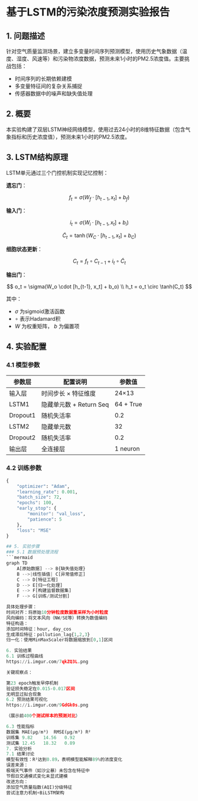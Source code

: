 # 基于LSTM的污染浓度预测实验报告

## 1. 问题描述
针对空气质量监测场景，建立多变量时间序列预测模型，使用历史气象数据（温度、湿度、风速等）和污染物浓度数据，预测未来1小时的PM2.5浓度值。主要挑战包括：
- 时间序列的长期依赖建模
- 多变量特征间的复杂关系捕捉
- 传感器数据中的噪声和缺失值处理

## 2. 概要
本实验构建了双层LSTM神经网络模型，使用过去24小时的8维特征数据（包含气象指标和历史浓度值），预测未来1小时的PM2.5浓度。

## 3. LSTM结构原理

LSTM单元通过三个门控机制实现记忆控制：

​**遗忘门**​：

$$ f_t = \sigma(W_f \cdot [h_{t-1}, x_t] + b_f) $$

​**输入门**​：

$$ i_t = \sigma(W_i \cdot [h_{t-1}, x_t] + b_i) $$


$$\tilde{C}_t = \tanh(W_C \cdot [h_{t-1}, x_t] + b_C) $$


​**细胞状态更新**​：

$$ C_t = f_t \circ C_{t-1} + i_t \circ \tilde{C}_t $$

​**输出门**​：

$$
o_t = \sigma(W_o \cdot [h_{t-1}, x_t] + b_o) \\
h_t = o_t \circ \tanh(C_t)
$$

其中：
- $\sigma$ 为sigmoid激活函数
- $\circ$ 表示Hadamard积
- $W$ 为权重矩阵， $b$ 为偏置项

## 4. 实验配置
### 4.1 模型参数
| 参数层         | 配置说明                  | 参数值       |
|----------------|-------------------------|-------------|
| 输入层         | 时间步长 × 特征维度       | 24×13       |
| LSTM1          | 隐藏单元数 + Return Seq | 64 + True   |
| Dropout1       | 随机失活率               | 0.2         |
| LSTM2          | 隐藏单元数               | 32          |
| Dropout2       | 随机失活率               | 0.2         |
| 输出层         | 全连接层                 | 1 neuron    |

### 4.2 训练参数
```python
{
    "optimizer": "Adam",
    "learning_rate": 0.001,
    "batch_size": 72,
    "epochs": 100,
    "early_stop": {
        "monitor": "val_loss",
        "patience": 5
    },
    "loss": "MSE"
}

## 5. 实验步骤
### 5.1 数据预处理流程
```mermaid
graph TD
    A[原始数据] --> B{缺失值处理}
    B -->|线性插值| C[异常值修正]
    C --> D[特征工程]
    D --> E[归一化处理]
    E --> F[构建监督数据集]
    F --> G[训练/测试分割]

具体处理步骤：
​时间对齐​：将原始10分钟粒度数据重采样为小时粒度
​风向编码​：将文本风向（NW/SE等）转换为数值编码
​特征构造​：
添加时间特征：hour, day_cos
生成滞后特征：pollution_lag{1,2,3}
​归一化​：使用MinMaxScaler将数据缩放到[0,1]区间

6. 实验结果
6.1 训练过程曲线
https://i.imgur.com/7qkZQ3L.png

关键观察点：

第23 epoch触发早停机制
验证损失稳定在0.015-0.017区间
无明显过拟合现象
6.2 预测结果可视化
https://i.imgur.com/9GdGk0s.png

（展示前400个测试样本的预测对比）

6.3 性能指标
数据集	MAE(μg/m³)	RMSE(μg/m³)	R²
训练集	9.82	14.56	0.92
测试集	12.45	18.32	0.89
7. 实验分析
7.1 结果讨论
​模型有效性​：R²达到0.89，表明模型能解释89%的浓度变化
​误差来源​：
极端天气事件（如沙尘暴）未包含在特征中
节假日交通模式变化未显式建模
​改进方向​：
添加空气质量指数(AQI)分级特征
尝试注意力机制+BiLSTM架构
